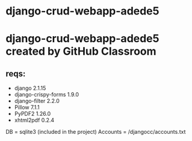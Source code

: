 # django-crud-webapp-adede5
# django-crud-webapp-adede5 created by GitHub Classroom

## reqs:
* django 2.1.15
* django-crispy-forms 1.9.0
* django-filter 2.2.0
* Pillow 7.1.1
* PyPDF2 1.26.0
* xhtml2pdf 0.2.4









DB = sqlite3 (included in the project)
Accounts = /djangocc/accounts.txt
